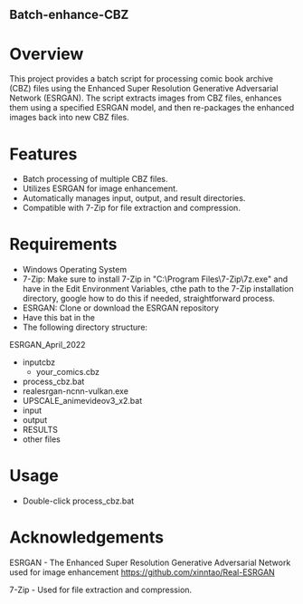 ## Batch-enhance-CBZ
# Overview
This project provides a batch script for processing comic book archive (CBZ) files using the Enhanced Super Resolution Generative Adversarial Network (ESRGAN). The script extracts images from CBZ files, enhances them using a specified ESRGAN model, and then re-packages the enhanced images back into new CBZ files.

# Features
   - Batch processing of multiple CBZ files.
   - Utilizes ESRGAN for image enhancement.
   - Automatically manages input, output, and result directories.
   - Compatible with 7-Zip for file extraction and compression.
# Requirements
 - Windows Operating System
 - 7-Zip: Make sure to install 7-Zip in "C:\Program Files\7-Zip\7z.exe" and have in the Edit Environment Variables, cthe path to the 7-Zip installation directory, google how to do this if needed, straightforward process.
 - ESRGAN: Clone or download the ESRGAN repository
 - Have this bat in the
 - The following directory structure:

ESRGAN_April_2022   
 - inputcbz               
    - your_comics.cbz
 - process_cbz.bat
 - realesrgan-ncnn-vulkan.exe 
 - UPSCALE_animevideov3_x2.bat
 - input                    
 - output                  
 - RESULTS                  
 - other files

# Usage
 - Double-click process_cbz.bat
# Acknowledgements
ESRGAN - The Enhanced Super Resolution Generative Adversarial Network used for image enhancement https://github.com/xinntao/Real-ESRGAN

7-Zip - Used for file extraction and compression.
